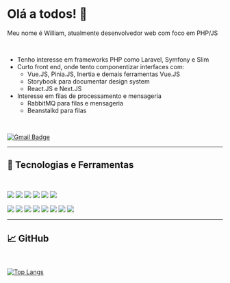 # Olá a todos! 👋

Meu nome é William, atualmente desenvolvedor web com foco em PHP/JS

<br>

* Tenho interesse em frameworks PHP como Laravel, Symfony e Slim
* Curto front end, onde tento componentizar interfaces com:
  *  Vue.JS, Pinia.JS, Inertia e demais ferramentas Vue.JS
  *  Storybook para documentar design system
  *  React.JS e Next.JS
* Interesse em filas de processamento e mensageria
  * RabbitMQ para filas e mensageria
  * Beanstalkd para filas


<br>  

[![Gmail Badge](https://img.shields.io/badge/-wiribasczky@gmail.com-c14438?style=flat-square&logo=Gmail&logoColor=white&link=mailto:wiribasczky@gmail.com)](mailto:wiribasczky@gmail.com)
<br>

---- 

## 🔧 Tecnologias e Ferramentas

<br>

![](https://img.shields.io/badge/Code-PHP-informational?style=for-the-badge&logo=php&color=8892BF&logoColor=8892BF)
![](https://img.shields.io/badge/Code-Laravel-informational?style=for-the-badge&logo=laravel&color=FF2D20&logoColor=FF2D20)
![](https://img.shields.io/badge/Code-Lumen-informational?style=for-the-badge&logo=lumen&color=E74430&logoColor=E74430)
![](https://img.shields.io/badge/Code-CodeIgniter-informational?style=for-the-badge&logo=codeigniter&color=EF4223&logoColor=EF4223)
![](https://img.shields.io/badge/Code-JavaScript-informational?style=for-the-badge&logo=javascript&color=f7df1e&logoColor=f7df1e)
![](https://img.shields.io/badge/Code-Vue-informational?style=for-the-badge&logo=vuedotjs&color=4FC08D&logoColor=4FC08D)

![](https://img.shields.io/badge/Tools-RabbitMQ-informational?style=for-the-badge&logo=rabbitmq&color=FF6600&logoColor=FF6600)
![](https://img.shields.io/badge/Tools-Nginx-informational?style=for-the-badge&logo=nginx&color=269539&logoColor=269539)
![](https://img.shields.io/badge/Tools-Apache-informational?style=for-the-badge&logo=apache&color=D22128&logoColor=D22128)
![](https://img.shields.io/badge/Tools-Docker-informational?style=for-the-badge&logo=docker&color=2496ed&logoColor=2496ed)
![](https://img.shields.io/badge/Tools-Traefik-informational?style=for-the-badge&logo=Traefik%20Proxy&color=24A1C1&logoColor=24A1C1)
![](https://img.shields.io/badge/Tools-Portainer-informational?style=for-the-badge&logo=Portainer&color=13BEF9&logoColor=13BEF9)
![](https://img.shields.io/badge/Tools-MySQL-informational?style=for-the-badge&logo=mysql&color=4479A1&logoColor=4479A1)
![](https://img.shields.io/badge/OS-Linux-informational?style=for-the-badge&logo=linux&color=fcc624&logoColor=fcc624)

----

## &#x1f4c8; GitHub

<br>



[![Top Langs](https://github-readme-stats.vercel.app/api/top-langs/?username=willry&hide=Visual%20Basic,Dart,html,Blade,SCSS,PLSQL,Shell,Hack,%20Makefile&layout=compact&langs_count=4)](https://github.com/willry/github-readme-stats)
